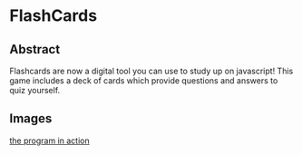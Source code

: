 # FlashCards

## Abstract 

Flashcards are now a digital tool you can use to study up on javascript! This game includes a deck of cards which provide questions and answers to quiz yourself.

## Images

[the program in action](./src/images/flashcards.gif)


